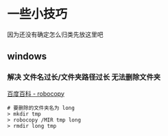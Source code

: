 # 一些小技巧

因为还没有确定怎么归类先放这里吧

## windows

### 解决 文件名过长/文件夹路径过长 无法删除文件夹
    
[百度百科 - robocopy](http://baike.baidu.com/view/1777236.htm)

    # 要删除的文件夹名为 long
    > mkdir tmp
    > robocopy /MIR tmp long
    > rmdir long tmp




